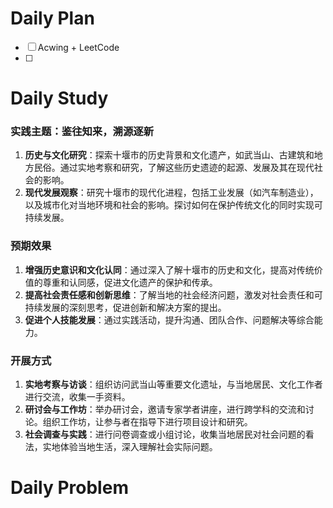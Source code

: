 # Daily Plan
- [ ] Acwing + LeetCode
- [ ] 
# Daily Study
### 实践主题：鉴往知来，溯源逐新

1. **历史与文化研究**：探索十堰市的历史背景和文化遗产，如武当山、古建筑和地方民俗。通过实地考察和研究，了解这些历史遗迹的起源、发展及其在现代社会的影响。
2. **现代发展观察**：研究十堰市的现代化进程，包括工业发展（如汽车制造业），以及城市化对当地环境和社会的影响。探讨如何在保护传统文化的同时实现可持续发展。

### 预期效果

1. **增强历史意识和文化认同**：通过深入了解十堰市的历史和文化，提高对传统价值的尊重和认同感，促进文化遗产的保护和传承。
2. **提高社会责任感和创新思维**：了解当地的社会经济问题，激发对社会责任和可持续发展的深刻思考，促进创新和解决方案的提出。
3. **促进个人技能发展**：通过实践活动，提升沟通、团队合作、问题解决等综合能力。

### 开展方式

1. **实地考察与访谈**：组织访问武当山等重要文化遗址，与当地居民、文化工作者进行交流，收集一手资料。
2. **研讨会与工作坊**：举办研讨会，邀请专家学者讲座，进行跨学科的交流和讨论。组织工作坊，让参与者在指导下进行项目设计和研究。
3. **社会调查与实践**：进行问卷调查或小组讨论，收集当地居民对社会问题的看法，实地体验当地生活，深入理解社会实际问题。
# Daily Problem